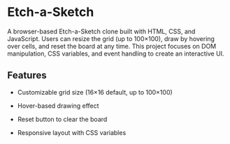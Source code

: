 # Etch-a-Sketch
A browser-based Etch-a-Sketch clone built with HTML, CSS, and JavaScript. 
Users can resize the grid (up to 100×100), 
draw by hovering over cells, and reset the board at any time. 
This project focuses on DOM manipulation, CSS variables, and event handling to create an interactive UI.

## Features
- Customizable grid size (16×16 default, up to 100×100)

- Hover-based drawing effect

- Reset button to clear the board

- Responsive layout with CSS variables
